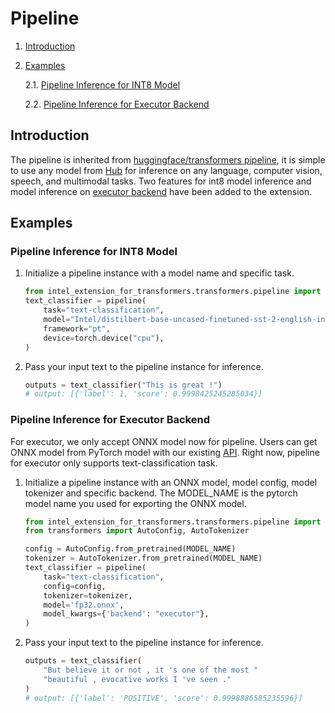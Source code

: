 # Pipeline

1. [Introduction](#introduction)
2. [Examples](#examples)

    2.1. [Pipeline Inference for INT8 Model](#pipeline-inference-for-int8-model)

    2.2. [Pipeline Inference for Executor Backend](#pipeline-inference-for-executor-backend)

## Introduction
The pipeline is inherited from [huggingface/transformers pipeline](https://github.com/huggingface/transformers/blob/main/docs/source/en/pipeline_tutorial.mdx), it is simple to use any model from [Hub](https://huggingface.co/models) for inference on any language, computer vision, speech, and multimodal tasks. Two features for int8 model inference and model inference on [executor backend](../intel_extension_for_transformers/llm/runtime/deprecated/) have been added to the extension.


## Examples

### Pipeline Inference for INT8 Model

1. Initialize a pipeline instance with a model name and specific task.
    ```py
    from intel_extension_for_transformers.transformers.pipeline import pipeline
    text_classifier = pipeline(
        task="text-classification",
        model="Intel/distilbert-base-uncased-finetuned-sst-2-english-int8-static",
        framework="pt",
        device=torch.device("cpu"),
    )
    ```
2. Pass your input text to the pipeline instance for inference.
    ```py
    outputs = text_classifier("This is great !")
    # output: [{'label': 1, 'score': 0.9998425245285034}]
    ```


### Pipeline Inference for Executor Backend

For executor, we only accept ONNX model now for pipeline. Users can get ONNX model from PyTorch model with our existing [API](export.md). Right now, pipeline for executor only supports text-classification task. 

1. Initialize a pipeline instance with an ONNX model, model config, model tokenizer and specific backend. The MODEL_NAME is the pytorch model name you used for exporting the ONNX model.
    ```py
    from intel_extension_for_transformers.transformers.pipeline import pipeline
    from transformers import AutoConfig, AutoTokenizer

    config = AutoConfig.from_pretrained(MODEL_NAME)
    tokenizer = AutoTokenizer.from_pretrained(MODEL_NAME)
    text_classifier = pipeline(
        task="text-classification",
        config=config,
        tokenizer=tokenizer,
        model='fp32.onnx',
        model_kwargs={'backend': "executor"},
    )
    ```

2. Pass your input text to the pipeline instance for inference.
    ```py
    outputs = text_classifier(
        "But believe it or not , it 's one of the most "
        "beautiful , evocative works I 've seen ."
    )
    # output: [{'label': 'POSITIVE', 'score': 0.9998886585235596}]
    ```


